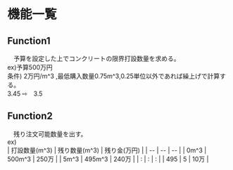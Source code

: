 # 機能一覧

## Function1
　予算を設定した上でコンクリートの限界打設数量を求める。   
ex)予算500万円  
	条件)	2万円/m^3 ,最低購入数量0.75m^3,0.25単位以外であれば繰上げで計算する。  
		3.45 ⇨　3.5   
	
## Function2
　残り注文可能数量を出す。   
  ex)  
| 打設数量(m^3) | 残り数量(m^3) | 残り金(万円) |
| -- | -- | -- |
| 0m^3 | 500m^3 | 250万 |
| 5m^3 | 495m^3 | 240万 |
| : | : | : |
| 495 | 5 | 10万 |
 
      
